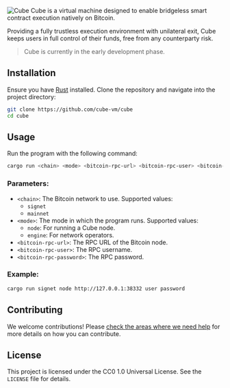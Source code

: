 ![Cube](https://i.ibb.co/KjnGsD7L/cube-text-logo.png)
Cube is a virtual machine designed to enable bridgeless smart contract execution natively on Bitcoin. 

Providing a fully trustless execution environment with unilateral exit, Cube keeps users in full control of their funds, free from any counterparty risk.

> Cube is currently in the early development phase.

## Installation

Ensure you have [Rust](https://www.rust-lang.org/tools/install) installed. Clone the repository and navigate into the project directory:

```sh
git clone https://github.com/cube-vm/cube
cd cube
```

## Usage

Run the program with the following command:

```sh
cargo run <chain> <mode> <bitcoin-rpc-url> <bitcoin-rpc-user> <bitcoin-rpc-password>
```

### Parameters:

- `<chain>`: The Bitcoin network to use. Supported values:
  - `signet`
  - `mainnet`
- `<mode>`: The mode in which the program runs. Supported values:
  - `node`: For running a Cube node.
  - `engine`: For network operators.
- `<bitcoin-rpc-url>`: The RPC URL of the Bitcoin node.
- `<bitcoin-rpc-user>`: The RPC username.
- `<bitcoin-rpc-password>`: The RPC password.

### Example:

```sh
cargo run signet node http://127.0.0.1:38332 user password
```

## Contributing

We welcome contributions! Please [check the areas where we need help](https://github.com/cube-vm/cube/blob/main/CONTRIB.md) for more details on how you can contribute.

## License

This project is licensed under the CC0 1.0 Universal License. See the `LICENSE` file for details.
